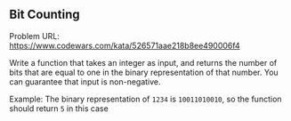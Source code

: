 ## Bit Counting

Problem URL: https://www.codewars.com/kata/526571aae218b8ee490006f4

Write a function that takes an integer as input, and returns the number of bits that are equal to one in the binary representation of that number. You can guarantee that input is non-negative.

Example: The binary representation of `1234` is `10011010010`, so the function should return `5` in this case
